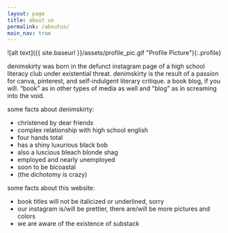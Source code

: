 ```yaml
---
layout: page
title: about us
permalink: /aboutus/
main_nav: true
---
```

![alt text]({{ site.baseurl }}/assets/profile_pic.gif "Profile Picture"){:.profile}

denimskirty was born in the defunct instagram page of a high school literacy club under existential threat. denimskirty is the result of a passion for canva, pinterest, and self-indulgent literary critique. a book blog, if you will. “book” as in other types of media as well and “blog” as in screaming into the void.

some facts about denimskirty:
  - christened by dear friends 
  - complex relationship with high school english
  - four hands total
  - has a shiny luxurious black bob
  - also a luscious bleach blonde shag
  - employed and nearly unemployed
  - soon to be bicoastal
  - (the dichotomy is crazy)

some facts about this website:
  - book titles will not be italicized or underlined, sorry
  - our instagram is/will be prettier, there are/will be more pictures and colors
  - we are aware of the existence of substack

